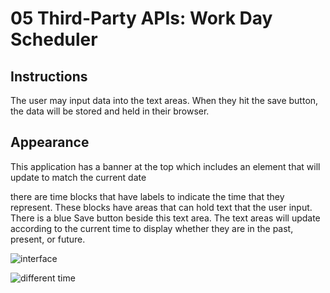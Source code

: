 # 05 Third-Party APIs: Work Day Scheduler

## Instructions

The user may input data into the text areas. When they hit the save button, the data will be stored and held in their browser.

## Appearance

This application has a banner at the top which includes an element that will update to match the current date

there are time blocks that have labels to indicate the time that they represent. These blocks have areas that can hold text that the user input. There is a blue Save button beside this text area. The text areas will update according to the current time to display whether they are in the past, present, or future.

![interface](./assets/images/)

![different time](./assets/images/)